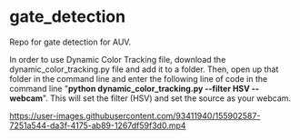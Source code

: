# gate_detection
Repo for gate detection for AUV.

In order to use Dynamic Color Tracking file, download the dynamic_color_tracking.py file and add it to a folder. Then, open up that folder in the command line and enter the following line of code in the command line "**python dynamic_color_tracking.py --filter HSV --webcam**". This will set the filter (HSV) and set the source as your webcam.


https://user-images.githubusercontent.com/93411940/155902587-7251a544-da3f-4175-ab89-1267df59f3d0.mp4

